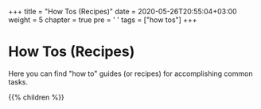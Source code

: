 +++
title = "How Tos (Recipes)"
date = 2020-05-26T20:55:04+03:00
weight = 5
chapter = true
pre = '<i class="fas fa-rectangle-list"></i> '
tags = ["how tos"]
+++

# How Tos (Recipes)

Here you can find "how to" guides (or recipes) for accomplishing common tasks.

{{% children %}}

<br />
